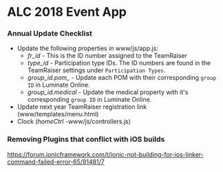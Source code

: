 # ALC 2018 Event App

### Annual Update Checklist
 - Update the following properties in www/js/app.js:
 	- *fr_id* - This is the ID number assigned to the TeamRaiser
 	- *type_id* - Participation type IDs. The ID numbers are found in the TeamRaiser settings under `Participation Types`.
 	- *group_id.pom_* - Update each POM with their corresponding `group ID` in Luminate Online.
 	- *group_id.medical* - Update the medical property with it's corresponding `group ID` in Luminate Online.
 - Update next year TeamRaiser registration link (www/templates/menu.html)
 - Clock (*homeCtrl* -www/js/controllers.js)

 ### Removing Plugins that conflict with iOS builds

 https://forum.ionicframework.com/t/ionic-not-building-for-ios-linker-command-failed-error-65/91481/7